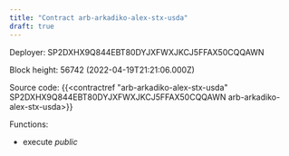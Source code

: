 ```yaml
---
title: "Contract arb-arkadiko-alex-stx-usda"
draft: true
---
```

Deployer: SP2DXHX9Q844EBT80DYJXFWXJKCJ5FFAX50CQQAWN


 



Block height: 56742 (2022-04-19T21:21:06.000Z)

Source code: {{<contractref "arb-arkadiko-alex-stx-usda" SP2DXHX9Q844EBT80DYJXFWXJKCJ5FFAX50CQQAWN arb-arkadiko-alex-stx-usda>}}

Functions:

* execute _public_
